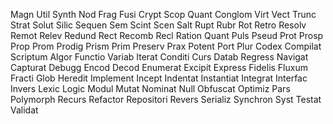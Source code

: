 ﻿Magn
Util
Synth
Nod
Frag
Fusi
Crypt
Scop
Quant
Conglom
Virt
Vect
Trunc
Strat
Solut
Silic
Sequen
Sem
Scint
Scen
Salt
Rupt
Rubr
Rot
Retro
Resolv
Remot
Relev
Redund
Rect
Recomb
Recl
Ration
Quant
Puls
Pseud
Prot
Prosp
Prop
Prom
Prodig
Prism
Prim
Preserv
Prax
Potent
Port
Plur
Codex
Compilat
Scriptum
Algor
Functio
Variab
Iterat
Conditi
Curs
Datab
Regress
Navigat
Capturat
Debugg
Encod
Decod
Enumerat
Excipit
Express
Fidelis
Fluxum
Fracti
Glob
Heredit
Implement
Incept
Indentat
Instantiat
Integrat
Interfac
Invers
Lexic
Logic
Modul
Mutat
Nominat
Null
Obfuscat
Optimiz
Pars
Polymorph
Recurs
Refactor
Repositori
Revers
Serializ
Synchron
Syst
Testat
Validat